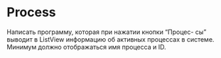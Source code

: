 # Process
Написать программу, которая при нажатии кнопки “Процес- сы” выводит в ListView информацию об активных процессах в системе. Минимум должно отображаться имя процесса и ID.
